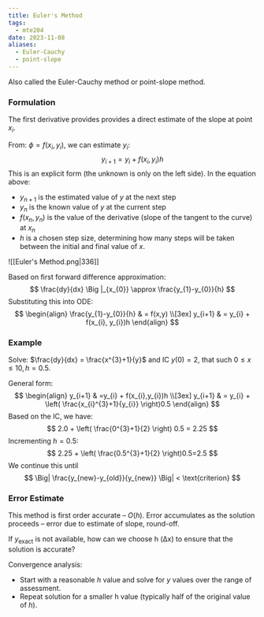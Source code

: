 ```yaml
---
title: Euler's Method
tags:
  - mte204
date: 2023-11-08
aliases:
  - Euler-Cauchy
  - point-slope
---
```

Also called the Euler-Cauchy method or point-slope method.

### Formulation
The first derivative provides provides a direct estimate of the slope at point $x_{i}$.

From: $\phi=f(x_{i}, y_{i})$, we can estimate $y_{i}$:
$$
y_{i+1}=y_{i}+f(x_{i}, y_{i})h
$$
This is an explicit form (the unknown is only on the left side). In the equation above:
- $y_{n+1}$ is the estimated value of $y$ at the next step
- $y_{n}$ is the known value of $y$ at the current step
- $f(x_{n}, y_{n})$ is the value of the derivative (slope of the tangent to the curve) at $x_{n}$
- $h$ is a chosen step size, determining how many steps will be taken between the initial and final value of $x$.

![[Euler's Method.png|336]]

Based on first forward difference approximation:
$$
\frac{dy}{dx} \Big |_{x_{0}} \approx \frac{y_{1}-y_{0}}{h}
$$
Substituting this into ODE:
$$
\begin{align}
\frac{y_{1}-y_{0}}{h}  & = f(x,y) \\[3ex] 
y_{i+1}  & = y_{i} + f(x_{i}, y_{i})h
\end{align}
$$
### Example
Solve: $\frac{dy}{dx} = \frac{x^{3}+1}{y}$ and IC $y(0)=2$, that such $0\leq x\leq 10, h=0.5$.

General form:
$$
\begin{align}
y_{i+1}  & =y_{i} + f(x_{i},y_{i})h \\[3ex]
y_{i+1}  & = y_{i} + \left( \frac{x_{i}^{3}+1}{y_{i}} \right)0.5
\end{align}
$$
Based on the IC, we have:
$$
2.0 + \left( \frac{0^{3}+1}{2} \right) 0.5 = 2.25
$$
Incrementing $h=0.5$:
$$
2.25 + \left( \frac{0.5^{3}+1}{2} \right)0.5=2.5
$$
We continue this until
$$
\Big| \frac{y_{new}-y_{old}}{y_{new}} \Big| < \text{criterion}
$$
### Error Estimate
This method is first order accurate – $O(h)$. Error accumulates as the solution proceeds – error due to estimate of slope, round-off.

If $y_{\text{exact}}$ is not available, how can we choose h (Δx) to ensure that the solution is accurate?

Convergence analysis:
- Start with a reasonable $h$ value and solve for $y$ values over the range of assessment.  
- Repeat solution for a smaller h value (typically half of the original value of $h$).

